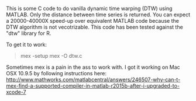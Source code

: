 This is some C code to do vanilla dynamic time warping (DTW)
using MATLAB. Only the distance between time series is returned.
You can expect a 20000-40000X speed-up over equivalent MATLAB code
because the DTW algorithm is not vecotrizable. This code has been tested
against the "dtw" library for R.

To get it to work:

> mex -setup
> mex -O dtw.c

Sometimes mex is a pain in the ass to work with. I got it working on
Mac OSX 10.9.5 by following instructions here:
http://www.mathworks.com/matlabcentral/answers/246507-why-can-t-mex-find-a-supported-compiler-in-matlab-r2015b-after-i-upgraded-to-xcode-7

